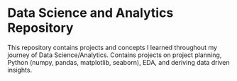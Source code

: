 # Data Science and Analytics Repository
 This repository contains projects and concepts I learned throughout my journey of Data Science/Analytics. Contains projects on project planning, Python (numpy, pandas, matplotlib, seaborn), EDA, and deriving data driven insights.


